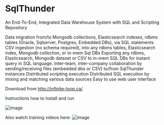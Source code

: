 # SqlThunder

An End-To-End, Integrated Data Warehouse System with SQL and Scripting Repository

Data migration from/to Mongodb collections, Elasticsearch indexes, rdbms tables (Oracle, Sqlserver, Postgres, Embedded DBs), via SQL statements
CSV ingestion (no schema required), into any rdbms tables, Elasticsearch index, Mongodb collection, or in-mem Sql DBs
Exporting any rdbms, Elasticsearch, Mongodb dataset or CSV to in-mem SQL DBs for instant query in SQL language.
Inter-team, inter-company collaboration by sending/receiving files (embedded dbs or CSV) to/from SqlThunder instances
Distributed scripting execution
Distributed SQL execution by mixing and matching various data sources
Easy to use web user interface

Download from http://infinite-loop.ca/

Instructions how to install and run

![image](https://user-images.githubusercontent.com/80181538/227396130-3b945f80-5f61-4af2-9baa-590bf37e5ad1.png)



Also watch training videos here:
![image](https://user-images.githubusercontent.com/80181538/227396305-76d3d5ff-febe-4ebc-a040-d59c729c9e54.png)


